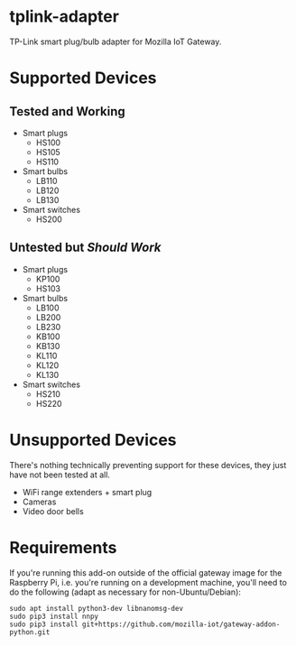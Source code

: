 # tplink-adapter

TP-Link smart plug/bulb adapter for Mozilla IoT Gateway.

# Supported Devices

## Tested and Working

* Smart plugs
    * HS100
    * HS105
    * HS110
* Smart bulbs
    * LB110
    * LB120
    * LB130
* Smart switches
    * HS200

## Untested but _Should Work_

* Smart plugs
    * KP100
    * HS103
* Smart bulbs
    * LB100
    * LB200
    * LB230
    * KB100
    * KB130
    * KL110
    * KL120
    * KL130
* Smart switches
    * HS210
    * HS220

# Unsupported Devices

There's nothing technically preventing support for these devices, they just have not been tested at all.

* WiFi range extenders + smart plug
* Cameras
* Video door bells

# Requirements

If you're running this add-on outside of the official gateway image for the Raspberry Pi, i.e. you're running on a development machine, you'll need to do the following (adapt as necessary for non-Ubuntu/Debian):

```
sudo apt install python3-dev libnanomsg-dev
sudo pip3 install nnpy
sudo pip3 install git+https://github.com/mozilla-iot/gateway-addon-python.git
```
